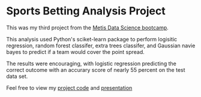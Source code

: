# Sports Betting Analysis Project

This was my third project from the [Metis Data Science bootcamp](http://www.thisismetis.com/data-science-bootcamps). 

This analysis used Python's sciket-learn package to perform logisitic regression, random forest classifer, extra trees classifer, and Gaussian navie bayes to predict if a team would cover the point spread.

The results were encouraging, with logistic regression predicting the correct outcome with an accurary score of nearly 55 percent on the test data set.

Feel free to view my [project code](https://github.com/colekev/sports-betting-analysis/blob/master/football_analysis.ipynb) and [presentation](xxxx)
